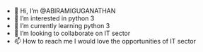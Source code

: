 - 👋 Hi, I’m @ABIRAMIGUGANATHAN
- 👀 I’m interested in python 3
- 🌱 I’m currently learning python 3
- 💞️ I’m looking to collaborate on IT sector
- 📫 How to reach me I would love the opportunities of IT sector  

<!---
ABIRAMIGUGANATHAN/ABIRAMIGUGANATHAN is a ✨ special ✨ repository because its `README.md` (this file) appears on your GitHub profile.
You can click the Preview link to take a look at your changes.
--->

